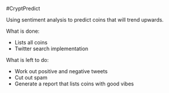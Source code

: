 #CryptPredict

Using sentiment analysis to predict coins that will trend upwards.

What is done:
- Lists all coins
- Twitter search implementation

What is left to do:
- Work out positive and negative tweets
- Cut out spam
- Generate a report that lists coins with good vibes
